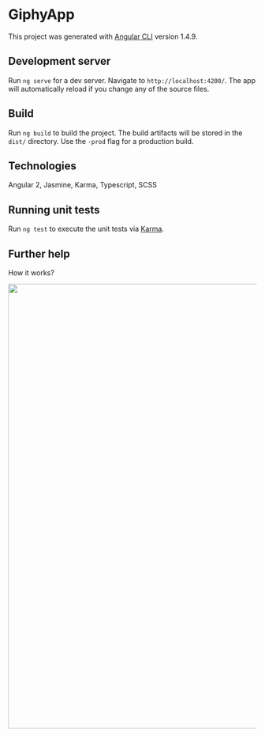 # GiphyApp

This project was generated with [Angular CLI](https://github.com/angular/angular-cli) version 1.4.9.

## Development server

Run `ng serve` for a dev server. Navigate to `http://localhost:4200/`. The app will automatically reload if you change any of the source files.

## Build

Run `ng build` to build the project. The build artifacts will be stored in the `dist/` directory. Use the `-prod` flag for a production build.

## Technologies

Angular 2, Jasmine, Karma, Typescript, SCSS

## Running unit tests

Run `ng test` to execute the unit tests via [Karma](https://karma-runner.github.io).

## Further help

How it works?

<img src="https://media.giphy.com/media/26u4hVcVOUM52rvIQ/giphy.gif" width="900">